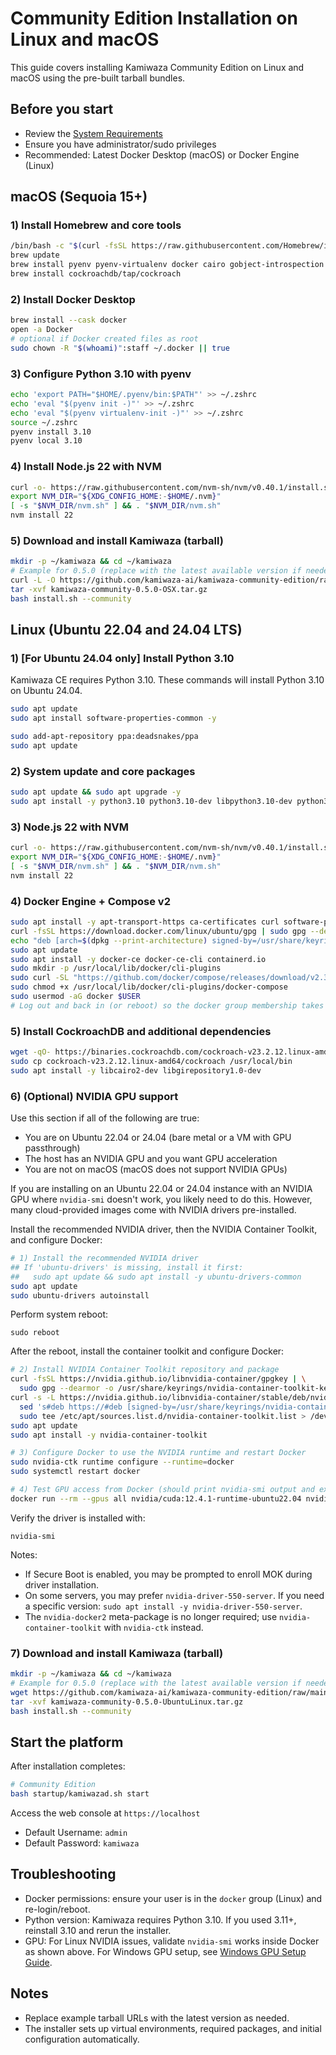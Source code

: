 # Community Edition Installation on Linux and macOS

This guide covers installing Kamiwaza Community Edition on Linux and macOS using the pre-built tarball bundles.

## Before you start

- Review the [System Requirements](system_requirements.md)
- Ensure you have administrator/sudo privileges
- Recommended: Latest Docker Desktop (macOS) or Docker Engine (Linux)

## macOS (Sequoia 15+)

### 1) Install Homebrew and core tools

```bash
/bin/bash -c "$(curl -fsSL https://raw.githubusercontent.com/Homebrew/install/HEAD/install.sh)"
brew update
brew install pyenv pyenv-virtualenv docker cairo gobject-introspection jq cfssl etcd cmake
brew install cockroachdb/tap/cockroach
```

### 2) Install Docker Desktop

```bash
brew install --cask docker
open -a Docker
# optional if Docker created files as root
sudo chown -R "$(whoami)":staff ~/.docker || true
```

### 3) Configure Python 3.10 with pyenv

```bash
echo 'export PATH="$HOME/.pyenv/bin:$PATH"' >> ~/.zshrc
echo 'eval "$(pyenv init -)"' >> ~/.zshrc
echo 'eval "$(pyenv virtualenv-init -)"' >> ~/.zshrc
source ~/.zshrc
pyenv install 3.10
pyenv local 3.10
```

### 4) Install Node.js 22 with NVM

```bash
curl -o- https://raw.githubusercontent.com/nvm-sh/nvm/v0.40.1/install.sh | bash
export NVM_DIR="${XDG_CONFIG_HOME:-$HOME/.nvm}"
[ -s "$NVM_DIR/nvm.sh" ] && . "$NVM_DIR/nvm.sh"
nvm install 22
```

### 5) Download and install Kamiwaza (tarball)

```bash
mkdir -p ~/kamiwaza && cd ~/kamiwaza
# Example for 0.5.0 (replace with the latest available version if needed)
curl -L -O https://github.com/kamiwaza-ai/kamiwaza-community-edition/raw/main/kamiwaza-community-0.5.0-OSX.tar.gz
tar -xvf kamiwaza-community-0.5.0-OSX.tar.gz
bash install.sh --community
```

## Linux (Ubuntu 22.04 and 24.04 LTS)

### 1) **[For Ubuntu 24.04 only]** Install Python 3.10
Kamiwaza CE requires Python 3.10. These commands will install Python 3.10 on Ubuntu 24.04.

```bash
sudo apt update
sudo apt install software-properties-common -y
```
```bash
sudo add-apt-repository ppa:deadsnakes/ppa
sudo apt update
```

### 2) System update and core packages

```bash
sudo apt update && sudo apt upgrade -y
sudo apt install -y python3.10 python3.10-dev libpython3.10-dev python3.10-venv golang-cfssl python-is-python3 etcd-client net-tools curl jq libcairo2-dev libgirepository1.0-dev
```

### 3) Node.js 22 with NVM

```bash
curl -o- https://raw.githubusercontent.com/nvm-sh/nvm/v0.40.1/install.sh | bash
export NVM_DIR="${XDG_CONFIG_HOME:-$HOME/.nvm}"
[ -s "$NVM_DIR/nvm.sh" ] && . "$NVM_DIR/nvm.sh"
nvm install 22
```

### 4) Docker Engine + Compose v2

```bash
sudo apt install -y apt-transport-https ca-certificates curl software-properties-common
curl -fsSL https://download.docker.com/linux/ubuntu/gpg | sudo gpg --dearmor -o /usr/share/keyrings/docker-archive-keyring.gpg
echo "deb [arch=$(dpkg --print-architecture) signed-by=/usr/share/keyrings/docker-archive-keyring.gpg] https://download.docker.com/linux/ubuntu $(lsb_release -cs) stable" | sudo tee /etc/apt/sources.list.d/docker.list > /dev/null
sudo apt update
sudo apt install -y docker-ce docker-ce-cli containerd.io
sudo mkdir -p /usr/local/lib/docker/cli-plugins
sudo curl -SL "https://github.com/docker/compose/releases/download/v2.39.1/docker-compose-$(uname -s)-$(uname -m)" -o /usr/local/lib/docker/cli-plugins/docker-compose
sudo chmod +x /usr/local/lib/docker/cli-plugins/docker-compose
sudo usermod -aG docker $USER
# Log out and back in (or reboot) so the docker group membership takes effect
```

### 5) Install CockroachDB and additional dependencies

```bash
wget -qO- https://binaries.cockroachdb.com/cockroach-v23.2.12.linux-amd64.tgz | tar xvz
sudo cp cockroach-v23.2.12.linux-amd64/cockroach /usr/local/bin
sudo apt install -y libcairo2-dev libgirepository1.0-dev
```

### 6) (Optional) NVIDIA GPU support

Use this section if all of the following are true:

- You are on Ubuntu 22.04 or 24.04 (bare metal or a VM with GPU passthrough)
- The host has an NVIDIA GPU and you want GPU acceleration
- You are not on macOS (macOS does not support NVIDIA GPUs)

If you are installing on an Ubuntu 22.04 or 24.04 instance with an NVIDIA GPU where `nvidia-smi` doesn't work, you likely need to do this. However, many cloud-provided images come with NVIDIA drivers pre-installed.

Install the recommended NVIDIA driver, then the NVIDIA Container Toolkit, and configure Docker:

```bash
# 1) Install the recommended NVIDIA driver
## If 'ubuntu-drivers' is missing, install it first:
##   sudo apt update && sudo apt install -y ubuntu-drivers-common
sudo apt update
sudo ubuntu-drivers autoinstall
```

Perform system reboot:
```
sudo reboot
```

After the reboot, install the container toolkit and configure Docker:

```bash
# 2) Install NVIDIA Container Toolkit repository and package
curl -fsSL https://nvidia.github.io/libnvidia-container/gpgkey | \
  sudo gpg --dearmor -o /usr/share/keyrings/nvidia-container-toolkit-keyring.gpg
curl -s -L https://nvidia.github.io/libnvidia-container/stable/deb/nvidia-container-toolkit.list | \
  sed 's#deb https://#deb [signed-by=/usr/share/keyrings/nvidia-container-toolkit-keyring.gpg] https://#g' | \
  sudo tee /etc/apt/sources.list.d/nvidia-container-toolkit.list > /dev/null
sudo apt update
sudo apt install -y nvidia-container-toolkit

# 3) Configure Docker to use the NVIDIA runtime and restart Docker
sudo nvidia-ctk runtime configure --runtime=docker
sudo systemctl restart docker

# 4) Test GPU access from Docker (should print nvidia-smi output and exit)
docker run --rm --gpus all nvidia/cuda:12.4.1-runtime-ubuntu22.04 nvidia-smi
```

Verify the driver is installed with:
```
nvidia-smi
```

Notes:

- If Secure Boot is enabled, you may be prompted to enroll MOK during driver installation.
- On some servers, you may prefer `nvidia-driver-550-server`. If you need a specific version: `sudo apt install -y nvidia-driver-550-server`.
- The `nvidia-docker2` meta-package is no longer required; use `nvidia-container-toolkit` with `nvidia-ctk` instead.

### 7) Download and install Kamiwaza (tarball)

```bash
mkdir -p ~/kamiwaza && cd ~/kamiwaza
# Example for 0.5.0 (replace with the latest available version if needed)
wget https://github.com/kamiwaza-ai/kamiwaza-community-edition/raw/main/beta/kamiwaza-community-0.5.0-UbuntuLinux.tar.gz
tar -xvf kamiwaza-community-0.5.0-UbuntuLinux.tar.gz
bash install.sh --community
```

## Start the platform

After installation completes:

```bash
# Community Edition
bash startup/kamiwazad.sh start
```

Access the web console at `https://localhost`

- Default Username: `admin`
- Default Password: `kamiwaza`

## Troubleshooting

- Docker permissions: ensure your user is in the `docker` group (Linux) and re-login/reboot.
- Python version: Kamiwaza requires Python 3.10. If you used 3.11+, reinstall 3.10 and rerun the installer.
- GPU: For Linux NVIDIA issues, validate `nvidia-smi` works inside Docker as shown above. For Windows GPU setup, see [Windows GPU Setup Guide](gpu_setup_guide.md).

## Notes

- Replace example tarball URLs with the latest version as needed.
- The installer sets up virtual environments, required packages, and initial configuration automatically.


